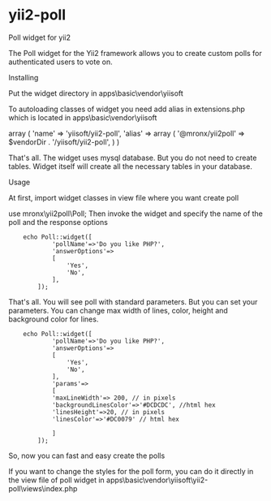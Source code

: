 # yii2-poll
Poll widget for yii2

The Poll widget for the Yii2 framework allows you to create custom polls for authenticated users to vote on.

Installing 

Put the widget directory in apps\basic\vendor\yiisoft

To autoloading classes of widget you need add alias in extensions.php which is located in apps\basic\vendor\yiisoft

  array (
    'name' => 'yiisoft/yii2-poll',
    'alias' =>
        array (
            '@mronx/yii2poll' => $vendorDir . '/yiisoft/yii2-poll',
            )
      )
  
That's all. The widget uses mysql database. But you do not need to create tables. Widget itself will create all the necessary tables in your database.

Usage 

At first, import widget classes in view file where you want create poll

use mronx\yii2poll\Poll;
Then invoke the widget and specify the name of the poll and the response options


        echo Poll::widget([
                'pollName'=>'Do you like PHP?',
                'answerOptions'=>
                [
                    'Yes',
                    'No',
                ],
            ]); 
    
    
That's all. You will see poll with standard parameters. But you can set your parameters. You can change max width of lines, color, height and background color for lines.


        echo Poll::widget([
                'pollName'=>'Do you like PHP?',
                'answerOptions'=>
                [
                    'Yes',
                    'No',
                ],
                'params'=>
                [
                'maxLineWidth'=> 200, // in pixels
                'backgroundLinesColor'=>'#DCDCDC', //html hex 
                'linesHeight'=>20, // in pixels
                'linesColor'=>'#DC0079' // html hex 
 
                ]
            ]); 
    
So, now you can fast and easy create the polls

If you want to change the styles for the poll form, you can do it directly in the view file of poll widget in apps\basic\vendor\yiisoft\yii2-poll\views\index.php
